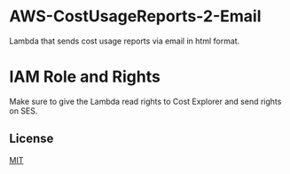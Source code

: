 # AWS-CostUsageReports-2-Email
Lambda that sends cost usage reports via email in html format. 

# IAM Role and Rights

Make sure to give the Lambda read rights to Cost Explorer and send rights on SES. 


## License

[MIT](https://choosealicense.com/licenses/mit/)


